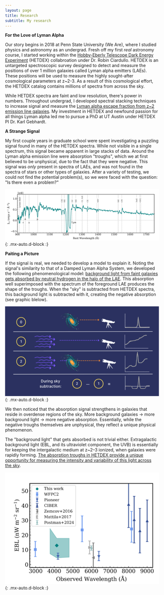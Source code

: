 ```yaml
---
layout: page
title: Research
subtitle: My research 
---
```


**For the Love of Lyman Alpha**

Our story begins in 2018 at Penn State University (We Are), where I studied physics and astronomy as an undergrad. Fresh off my first _real_ astronomy course, I started working within the [Hobby-Eberly Telescope Dark Energy Experiment](https://hetdex.org/) (HETDEX) collabroation under Dr. Robin Ciardullo. HETDEX is an untargeted spectroscopic survey designed to detect and measure the positions of over 1 million galaxies called Lyman alpha emitters (LAEs). These positions will be used to measure the highly sought-after cosmological parameters at z~2-3. As a result of this cosmological effort, the HETDEX catalog contains millions of spectra from across the sky. 

While HETDEX spectra are faint and low resolution, there's power in numbers. Throughout undergrad, I developed spectral stacking techniques to increase signal and measure the [Lyman alpha escape fraction from z~2 emission line galaxies](https://iopscience.iop.org/article/10.3847/1538-4357/abedb9/pdf). My investment in HETDEX and newfound passion for all things Lyman alpha led me to pursue a PhD at UT Austin under HETDEX PI Dr. Karl Gebhardt. 

**A Strange Signal**

My first couple years in graduate school were spent investigating a puzzling signal found in many of the HETDEX spectra. While not visible in a single spectrum, this signal became apparent in large stacks of data. Around the Lyman alpha emission line were absorption "troughs", which we at first believed to be unphysical, due to the fact that they were negative. This signal was _only_ present in spectra of LAEs, and was not found in the spectra of stars or other types of galaxies. After a variety of testing, we could not find the potential problem(s), so we were faced with the question: "Is there even a problem?"

![stack](/assets/img/hpsc_stack.png){: .mx-auto.d-block :}

**Paiting a Picture**

If the signal is real, we needed to develop a model to explain it. Noting the signal's similarity to that of a Damped Lyman Alpha System, we developed the following phenomenological model: [background light from faint galaxies gets absorbed by neutral hydrogen in the halo of the LAE](https://iopscience.iop.org/article/10.3847/1538-4357/ad1b51/pdf). This absorption well superimposed with the spectrum of the foreground LAE produces the shape of the troughs. When the "sky" is subtracted from HETDEX spectra, this background light is subtracted with it, creating the negative absorption (see graphic blelow).

![graphic](/assets/img/graphic.png){: .mx-auto.d-block :}

We then noticed that the absorption signal strengthens in galaxies that reside in overdense regions of the sky. More background galaxies &rarr; more background light &rarr; more negative absorption. Essentially, while the negative troughs themselves are unphysical, they reflect a unique physical phenomenon. 

The "background light" that gets absorbed is not trivial either. Extragalactic background light (EBL, and its ultraviolet component, the UVB) is essentially for keeping the intergalactic medium at z~2–3 ionized, when galaxies were rapidly forming. [The absorption troughs in HETDEX provide a unique opportunity for measuring the intensity and variability of this light across the sky](https://iopscience.iop.org/article/10.3847/1538-4357/adc0f9/pdf). 

![ebl](/assets/img/ebl_studies.png){: .mx-auto.d-block :}
